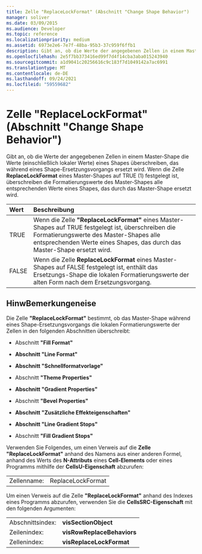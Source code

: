 ```yaml
---
title: Zelle "ReplaceLockFormat" (Abschnitt "Change Shape Behavior")
manager: soliver
ms.date: 03/09/2015
ms.audience: Developer
ms.topic: reference
ms.localizationpriority: medium
ms.assetid: 6973e2e6-7e7f-48ba-95b3-37c959f6ffb1
description: Gibt an, ob die Werte der angegebenen Zellen in einem Master-Shape die Werte (einschließlich lokaler Werte) eines Shapes überschreiben, das während eines Shape-Ersetzungsvorgangs ersetzt wird. Wenn die Zelle ReplaceLockFormat eines Master-Shapes auf TRUE (1) festgelegt ist, überschreiben die Formatierungswerte des Master-Shapes alle entsprechenden Werte eines Shapes, das durch das Master-Shape ersetzt wird.
ms.openlocfilehash: 2e5f7bb373416ed99f7d4f14cba3aba015243940
ms.sourcegitcommit: a1d9041c20256616c9c183f7d1049142a7ac6991
ms.translationtype: MT
ms.contentlocale: de-DE
ms.lasthandoff: 09/24/2021
ms.locfileid: "59559682"
---
```

# <a name="replacelockformat-cell-change-shape-behavior-section"></a>Zelle "ReplaceLockFormat" (Abschnitt "Change Shape Behavior")

Gibt an, ob die Werte der angegebenen Zellen in einem Master-Shape die Werte (einschließlich lokaler Werte) eines Shapes überschreiben, das während eines Shape-Ersetzungsvorgangs ersetzt wird. Wenn die Zelle **ReplaceLockFormat** eines Master-Shapes auf TRUE (1) festgelegt ist, überschreiben die Formatierungswerte des Master-Shapes alle entsprechenden Werte eines Shapes, das durch das Master-Shape ersetzt wird. 
  
|**Wert**|**Beschreibung**|
|:-----|:-----|
|TRUE  <br/> |Wenn die Zelle **"ReplaceLockFormat"** eines Master-Shapes auf TRUE festgelegt ist, überschreiben die Formatierungswerte des Master-Shapes alle entsprechenden Werte eines Shapes, das durch das Master-Shape ersetzt wird.  <br/> |
|FALSE  <br/> |Wenn die Zelle **ReplaceLockFormat** eines Master-Shapes auf FALSE festgelegt ist, enthält das Ersetzungs-Shape die lokalen Formatierungswerte der alten Form nach dem Ersetzungsvorgang.  <br/> |
   
## <a name="remarks"></a>HinwBemerkungeneise

Die Zelle **"ReplaceLockFormat"** bestimmt, ob das Master-Shape während eines Shape-Ersetzungsvorgangs die lokalen Formatierungswerte der Zellen in den folgenden Abschnitten überschreibt: 
  
- Abschnitt **"Fill Format"** 
    
- **Abschnitt "Line Format"** 
    
- **Abschnitt "Schnellformatvorlage"** 
    
- Abschnitt **"Theme Properties"** 
    
- **Abschnitt "Gradient Properties"** 
    
- Abschnitt **"Bevel Properties"** 
    
- **Abschnitt "Zusätzliche Effekteigenschaften"** 
    
- **Abschnitt "Line Gradient Stops"** 
    
- Abschnitt **"Fill Gradient Stops"** 
    
Verwenden Sie Folgendes, um einen Verweis auf die **Zelle "ReplaceLockFormat"** anhand des Namens aus einer anderen Formel, anhand des Werts des **N-Attributs** eines **Cell-Elements** oder eines Programms mithilfe der **CellsU-Eigenschaft** abzurufen: 
  
|||
|:-----|:-----|
| Zellenname:  <br/> | ReplaceLockFormat  <br/> |
   
Um einen Verweis auf die Zelle **"ReplaceLockFormat"** anhand des Indexes eines Programms abzurufen, verwenden Sie die **CellsSRC-Eigenschaft** mit den folgenden Argumenten: 
  
|||
|:-----|:-----|
| Abschnittsindex:  <br/> |**visSectionObject** <br/> |
| Zeilenindex:  <br/> |**visRowReplaceBehaviors** <br/> |
| Zellenindex:  <br/> |**visReplaceLockFormat** <br/> |
   

